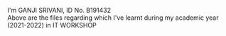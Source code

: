 I'm GANJI SRIVANI, ID No. B191432  
Above are the files regarding which I've learnt during my academic year (2021-2022) in IT WORKSHOP 
